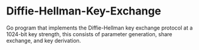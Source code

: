 # Diffie-Hellman-Key-Exchange
Go program that implements the Diffie-Hellman key exchange protocol at a 1024-bit key strength, this consists of parameter generation, share exchange, and key derivation.
